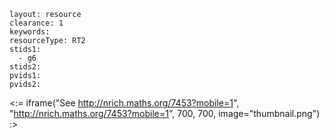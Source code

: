 ````
layout: resource
clearance: 1
keywords:
resourceType: RT2
stids1: 
  - g6
stids2:
pvids1:
pvids2:

````

<:= iframe("See http://nrich.maths.org/7453?mobile=1", "http://nrich.maths.org/7453?mobile=1", 700, 700, image="thumbnail.png") :>

